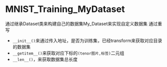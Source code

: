 # MNIST_Training_MyDataset

通过继承Dataset类来构建自己的数据集My_Dataset来实现自定义数据集
通过重写
+ `__init__()`来通过传入地址，是否为训练集，已经transform来获取对应目录的数据集
+ `__getitem__()`来获取对应下标的`(tenor图片,标签)`二元组
+ `__len__()`，来获取数据集总长度

